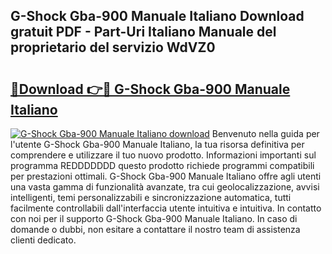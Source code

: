 ## G-Shock Gba-900 Manuale Italiano Download gratuit PDF - Part-Uri Italiano Manuale del proprietario del servizio WdVZ0

# <h2><a href="http://dfcn42.blite.top/?on=G-Shock+Gba-900+Manuale+Italiano">🔗Download 👉🔴 G-Shock Gba-900 Manuale Italiano</a></h2>

[![G-Shock Gba-900 Manuale Italiano download](https://i.imgur.com/lujVjoI.png)](http://dfcn42.blite.top/?on=G-Shock+Gba-900+Manuale+Italiano)
Benvenuto nella guida per l'utente G-Shock Gba-900 Manuale Italiano, la tua risorsa definitiva per comprendere e utilizzare il tuo nuovo prodotto. Informazioni importanti sul programma REDDDDDDD questo prodotto richiede programmi compatibili per prestazioni ottimali. G-Shock Gba-900 Manuale Italiano offre agli utenti una vasta gamma di funzionalità avanzate, tra cui geolocalizzazione, avvisi intelligenti, temi personalizzabili e sincronizzazione automatica, tutti facilmente controllabili dall'interfaccia utente intuitiva e intuitiva. In contatto con noi per il supporto G-Shock Gba-900 Manuale Italiano. In caso di domande o dubbi, non esitare a contattare il nostro team di assistenza clienti dedicato.
